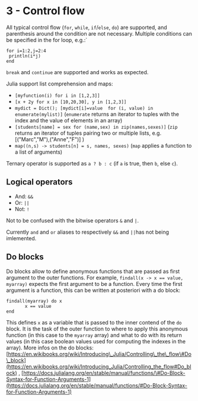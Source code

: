 # 3 - Control flow

All typical control flow \(`for`, `while`, `if`/`else`, `do`\) are supported, and parenthesis around the condition are not necessary. Multiple conditions can be specified in the for loop, e.g.:\`

```text
for i=1:2,j=2:4
 println(i*j)
end
```

`break` and `continue` are supported and works as expected.

Julia support list comprehension and maps:

* `[myfunction(i) for i in [1,2,3]]`
* `[x + 2y for x in [10,20,30], y in [1,2,3]]`
* `mydict = Dict(); [mydict[i]=value  for (i, value) in enumerate(mylist)]` \(`enumerate` returns an iterator to tuples with the index and the value of elements in an array\)
* `[students[name] = sex for (name,sex) in zip(names,sexes)]` \(`zip` returns an iterator of tuples pairing two or multiple lists, e.g. \[\("Marc","M"\),\("Anne","F"\)\] \)
* `map((n,s) -> students[n] = s, names, sexes)` \(`map` applies a function to a list of arguments\)

Ternary operator is supported as `a ? b : c` \(if `a` is true, then `b`, else `c`\).

## Logical operators

* And: `&&`
* Or:  `||`
* Not: `!`

Not to be confused with the bitwise operators `&` and `|`.

Currently `and` and `or` aliases to  respectively `&&` and `||`has not being imlemented.

## Do blocks

Do blocks allow to define anonymous functions that are passed as first argument to the outer functions. For example, `findall(x -> x == value, myarray)` expects the first argument to be a function. Every time the first argument is a function, this can be written at posteriori with a do block:

```text
findall(myarray) do x
       x == value
end
```

This defines `x` as a variable that is passed to the inner contend of the `do` block. It is the task of the outer function to where to apply this anonymous function \(in this case to the `myarray` array\) and what to do with its return values \(in this case boolean values used for computing the indexes in the array\). More infos on the do blocks: [https://en.wikibooks.org/wiki/Introducing\_Julia/Controlling\_the\_flow\#Do\_block](https://en.wikibooks.org/wiki/Introducing_Julia/Controlling_the_flow#Do_block) , [https://docs.julialang.org/en/stable/manual/functions/\#Do-Block-Syntax-for-Function-Arguments-1](https://docs.julialang.org/en/stable/manual/functions/#Do-Block-Syntax-for-Function-Arguments-1)

